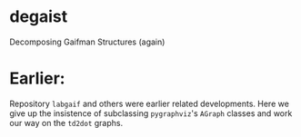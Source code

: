 # degaist
Decomposing Gaifman Structures (again)

# Earlier:

Repository `labgaif` and others were earlier related developments. Here we give up the insistence of subclassing `pygraphviz`'s `AGraph` classes and work our way on the `td2dot` graphs.
